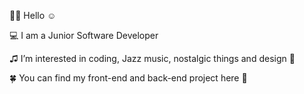 👋🏻 Hello ☺️

💻 I am a Junior Software Developer

♫ I’m interested in coding, Jazz music, nostalgic things and design 🎨

🍀 You can find my front-end and back-end project here 🌟
